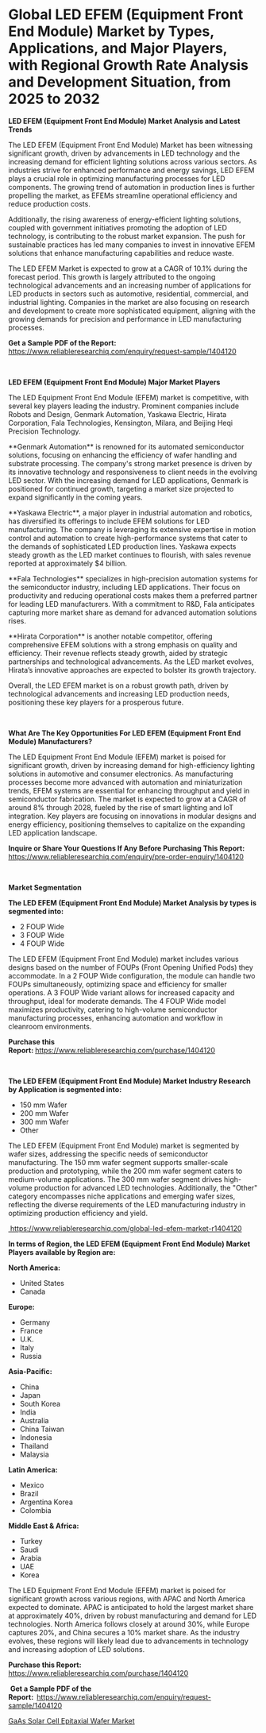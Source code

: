 <p><h1>Global LED EFEM (Equipment Front End Module) Market by Types, Applications, and Major Players, with Regional Growth Rate Analysis and Development Situation, from 2025 to 2032</h1></p><p><strong>LED EFEM (Equipment Front End Module) Market Analysis and Latest Trends</strong></p>
<p><p>The LED EFEM (Equipment Front End Module) Market has been witnessing significant growth, driven by advancements in LED technology and the increasing demand for efficient lighting solutions across various sectors. As industries strive for enhanced performance and energy savings, LED EFEM plays a crucial role in optimizing manufacturing processes for LED components. The growing trend of automation in production lines is further propelling the market, as EFEMs streamline operational efficiency and reduce production costs.</p><p>Additionally, the rising awareness of energy-efficient lighting solutions, coupled with government initiatives promoting the adoption of LED technology, is contributing to the robust market expansion. The push for sustainable practices has led many companies to invest in innovative EFEM solutions that enhance manufacturing capabilities and reduce waste.</p><p>The LED EFEM Market is expected to grow at a CAGR of 10.1% during the forecast period. This growth is largely attributed to the ongoing technological advancements and an increasing number of applications for LED products in sectors such as automotive, residential, commercial, and industrial lighting. Companies in the market are also focusing on research and development to create more sophisticated equipment, aligning with the growing demands for precision and performance in LED manufacturing processes.</p></p>
<p><strong>Get a Sample PDF of the Report:&nbsp;</strong> <a href="https://www.reliableresearchiq.com/enquiry/request-sample/1404120?utm_campaign=2285&utm_medium=2&utm_source=Github&utm_content=ia&utm_term=28032025&utm_id=led-efem-equipment-front-end-module">https://www.reliableresearchiq.com/enquiry/request-sample/1404120</a></p>
<p>&nbsp;</p>
<p><strong>LED EFEM (Equipment Front End Module) Major Market Players</strong></p>
<p><p>The LED Equipment Front End Module (EFEM) market is competitive, with several key players leading the industry. Prominent companies include Robots and Design, Genmark Automation, Yaskawa Electric, Hirata Corporation, Fala Technologies, Kensington, Milara, and Beijing Heqi Precision Technology.</p><p>**Genmark Automation** is renowned for its automated semiconductor solutions, focusing on enhancing the efficiency of wafer handling and substrate processing. The company's strong market presence is driven by its innovative technology and responsiveness to client needs in the evolving LED sector. With the increasing demand for LED applications, Genmark is positioned for continued growth, targeting a market size projected to expand significantly in the coming years.</p><p>**Yaskawa Electric**, a major player in industrial automation and robotics, has diversified its offerings to include EFEM solutions for LED manufacturing. The company is leveraging its extensive expertise in motion control and automation to create high-performance systems that cater to the demands of sophisticated LED production lines. Yaskawa expects steady growth as the LED market continues to flourish, with sales revenue reported at approximately $4 billion.</p><p>**Fala Technologies** specializes in high-precision automation systems for the semiconductor industry, including LED applications. Their focus on productivity and reducing operational costs makes them a preferred partner for leading LED manufacturers. With a commitment to R&D, Fala anticipates capturing more market share as demand for advanced automation solutions rises.</p><p>**Hirata Corporation** is another notable competitor, offering comprehensive EFEM solutions with a strong emphasis on quality and efficiency. Their revenue reflects steady growth, aided by strategic partnerships and technological advancements. As the LED market evolves, Hirata’s innovative approaches are expected to bolster its growth trajectory.</p><p>Overall, the LED EFEM market is on a robust growth path, driven by technological advancements and increasing LED production needs, positioning these key players for a prosperous future.</p></p>
<p>&nbsp;</p>
<p><strong>What Are The Key Opportunities For LED EFEM (Equipment Front End Module) Manufacturers?</strong></p>
<p><p>The LED Equipment Front End Module (EFEM) market is poised for significant growth, driven by increasing demand for high-efficiency lighting solutions in automotive and consumer electronics. As manufacturing processes become more advanced with automation and miniaturization trends, EFEM systems are essential for enhancing throughput and yield in semiconductor fabrication. The market is expected to grow at a CAGR of around 8% through 2028, fueled by the rise of smart lighting and IoT integration. Key players are focusing on innovations in modular designs and energy efficiency, positioning themselves to capitalize on the expanding LED application landscape.</p></p>
<p><strong>Inquire or Share Your Questions If Any Before Purchasing This Report:</strong> <a href="https://www.reliableresearchiq.com/enquiry/pre-order-enquiry/1404120?utm_campaign=2285&utm_medium=2&utm_source=Github&utm_content=ia&utm_term=28032025&utm_id=led-efem-equipment-front-end-module">https://www.reliableresearchiq.com/enquiry/pre-order-enquiry/1404120</a></p>
<p>&nbsp;</p>
<p><strong>Market Segmentation</strong></p>
<p><strong>The LED EFEM (Equipment Front End Module) Market Analysis by types is segmented into:</strong></p>
<p><ul><li>2 FOUP Wide</li><li>3 FOUP Wide</li><li>4 FOUP Wide</li></ul></p>
<p><p>The LED EFEM (Equipment Front End Module) market includes various designs based on the number of FOUPs (Front Opening Unified Pods) they accommodate. In a 2 FOUP Wide configuration, the module can handle two FOUPs simultaneously, optimizing space and efficiency for smaller operations. A 3 FOUP Wide variant allows for increased capacity and throughput, ideal for moderate demands. The 4 FOUP Wide model maximizes productivity, catering to high-volume semiconductor manufacturing processes, enhancing automation and workflow in cleanroom environments.</p></p>
<p><strong>Purchase this Report:&nbsp;</strong><a href="https://www.reliableresearchiq.com/purchase/1404120?utm_campaign=2285&utm_medium=2&utm_source=Github&utm_content=ia&utm_term=28032025&utm_id=led-efem-equipment-front-end-module">https://www.reliableresearchiq.com/purchase/1404120</a></p>
<p>&nbsp;</p>
<p><strong>The LED EFEM (Equipment Front End Module) Market Industry Research by Application is segmented into:</strong></p>
<p><ul><li>150 mm Wafer</li><li>200 mm Wafer</li><li>300 mm Wafer</li><li>Other</li></ul></p>
<p><p>The LED EFEM (Equipment Front End Module) market is segmented by wafer sizes, addressing the specific needs of semiconductor manufacturing. The 150 mm wafer segment supports smaller-scale production and prototyping, while the 200 mm wafer segment caters to medium-volume applications. The 300 mm wafer segment drives high-volume production for advanced LED technologies. Additionally, the "Other" category encompasses niche applications and emerging wafer sizes, reflecting the diverse requirements of the LED manufacturing industry in optimizing production efficiency and yield.</p></p>
<p><a href="https://www.reliableresearchiq.com/global-led-efem-market-r1404120?utm_campaign=2285&utm_medium=2&utm_source=Github&utm_content=ia&utm_term=28032025&utm_id=led-efem-equipment-front-end-module">&nbsp;https://www.reliableresearchiq.com/global-led-efem-market-r1404120</a></p>
<p><strong>In terms of Region, the LED EFEM (Equipment Front End Module) Market Players available by Region are:</strong></p>
<p>
    <p> <strong> North America: </strong>
        <ul>
            <li>United States</li>
            <li>Canada</li>
        </ul>
        </p> 
    <p> <strong> Europe: </strong>
        <ul>
            <li>Germany</li>
            <li>France</li>
            <li>U.K.</li>
            <li>Italy</li>
            <li>Russia</li>
        </ul>
        </p> 
    <p> <strong> Asia-Pacific: </strong>
        <ul>
            <li>China</li>
            <li>Japan</li>
            <li>South Korea</li>
            <li>India</li>
            <li>Australia</li>
            <li>China Taiwan</li>
            <li>Indonesia</li>
            <li>Thailand</li>
            <li>Malaysia</li>
        </ul>
        </p> 
    <p> <strong> Latin America: </strong>
        <ul>
            <li>Mexico</li>
            <li>Brazil</li>
            <li>Argentina Korea</li>
            <li>Colombia</li>
        </ul>
        </p> 
    <p> <strong> Middle East & Africa: </strong>
        <ul>
            <li>Turkey</li>
            <li>Saudi</li>
            <li>Arabia</li>
            <li>UAE</li>
            <li>Korea</li>
        </ul>
    </p>
    </p>
<p><p>The LED Equipment Front End Module (EFEM) market is poised for significant growth across various regions, with APAC and North America expected to dominate. APAC is anticipated to hold the largest market share at approximately 40%, driven by robust manufacturing and demand for LED technologies. North America follows closely at around 30%, while Europe captures 20%, and China secures a 10% market share. As the industry evolves, these regions will likely lead due to advancements in technology and increasing adoption of LED solutions.</p></p>
<p><strong>Purchase this Report: </strong><a href="https://www.reliableresearchiq.com/purchase/1404120?utm_campaign=2285&utm_medium=2&utm_source=Github&utm_content=ia&utm_term=28032025&utm_id=led-efem-equipment-front-end-module">https://www.reliableresearchiq.com/purchase/1404120</a></p>
<p>&nbsp;<strong>Get a Sample PDF of the Report:&nbsp;&nbsp;</strong><a href="https://www.reliableresearchiq.com/enquiry/request-sample/1404120?utm_campaign=2285&utm_medium=2&utm_source=Github&utm_content=ia&utm_term=28032025&utm_id=led-efem-equipment-front-end-module">https://www.reliableresearchiq.com/enquiry/request-sample/1404120</a></p>
<p><strong></strong></p>
<p><p><a href="https://github.com/JubayerMia832/Market-Research-Report-List-2/blob/main/gaas-solar-cell-epitaxial-wafer-market.md?utm_campaign=2285&utm_medium=2&utm_source=Github&utm_content=ia&utm_term=28032025&utm_id=led-efem-equipment-front-end-module">GaAs Solar Cell Epitaxial Wafer Market</a></p></p>